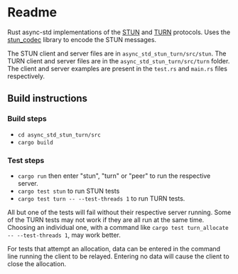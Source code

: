 # Readme

Rust async-std implementations of the [STUN](https://tools.ietf.org/html/rfc8489)
and [TURN](https://tools.ietf.org/html/rfc8656) protocols. Uses the [stun_codec](https://github.com/sile/stun_codec)
library to encode the STUN messages.

The STUN client and server files are in `async_std_stun_turn/src/stun`.
The TURN client and server files are in the `async_std_stun_turn/src/turn` folder.
The client and server examples are present in the `test.rs` and `main.rs` files respectively.

## Build instructions
### Build steps

* `cd async_std_stun_turn/src`
* `cargo build`

### Test steps

* `cargo run` then enter "stun", "turn" or "peer" to run the respective server.
* `cargo test stun` to run STUN tests
* `cargo test turn -- --test-threads 1` to run TURN tests.

All but one of the tests will fail without their respective server running.
Some of the TURN tests may not work if they are all run at the same time. Choosing an
individual one, with a command like `cargo test turn_allocate -- --test-threads 1`, may work better.

For tests that attempt an allocation, data can be entered in the command line running the client to be relayed.
Entering no data will cause the client to close the allocation.
